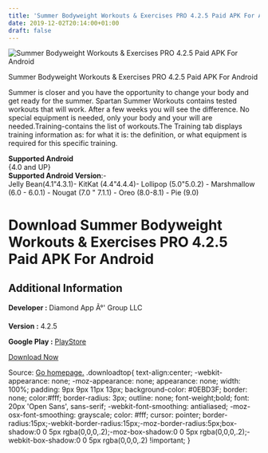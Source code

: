 ```yaml
---
title: 'Summer Bodyweight Workouts & Exercises PRO 4.2.5 Paid APK For Android'
date: 2019-12-02T20:14:00+01:00
draft: false
---
```


![Summer Bodyweight Workouts & Exercises PRO 4.2.5 Paid APK For Android](https://i2.wp.com/apkhome.net/wp-content/uploads/2019/12/Summer-Bodyweight-Workouts-Exercises-PRO-4.2.5-Paid.png "Summer Bodyweight Workouts & Exercises PRO 4.2.5 Paid APK For Android")

  

Summer Bodyweight Workouts & Exercises PRO 4.2.5 Paid APK For Android

Summer is closer and you have the opportunity to change your body and get ready for the summer. Spartan Summer Workouts contains tested workouts that will work. After a few weeks you will see the difference. No special equipment is needed, only your body and your will are needed.Training-contains the list of workouts.The Training tab displays training information as: for what it is: the definition, or what equipment is required for this specific training.

**Supported Android**  
{4.0 and UP}  
**Supported Android Version**:-  
Jelly Bean(4.1"4.3.1)- KitKat (4.4"4.4.4)- Lollipop (5.0"5.0.2) - Marshmallow (6.0 - 6.0.1) - Nougat (7.0 " 7.1.1) - Oreo (8.0-8.1) - Pie (9.0)

Download Summer Bodyweight Workouts & Exercises PRO 4.2.5 Paid APK For Android
==============================================================================

Additional Information
----------------------

**Developer :** Diamond App Ã°' Group LLC

**Version :** 4.2.5

**Google Play :** [PlayStore](https://play.google.com/store/apps/details?id=com.astinc.shortsummerworkouts.pro&hl=en)

  

[Download Now](https://store4app.co/post/summer-bodyweight-workouts-amp-exercises-pro-4-2-5-paid-apk-for-android_1575308904)

  
Source: [Go homepage.](https://store4app.co/post/summer-bodyweight-workouts-amp-exercises-pro-4-2-5-paid-apk-for-android_1575308904) .downloadtop{ text-align:center; -webkit-appearance: none; -moz-appearance: none; appearance: none; width: 100%; padding: 9px 9px 11px 13px; background-color: #0EBD3F; border: none; color:#fff; border-radius: 3px; outline: none; font-weight;bold; font: 20px 'Open Sans', sans-serif; -webkit-font-smoothing: antialiased; -moz-osx-font-smoothing: grayscale; color: #fff; cursor: pointer; border-radius:15px;-webkit-border-radius:15px;-moz-border-radius:5px;box-shadow:0 0 5px rgba(0,0,0,.2);-moz-box-shadow:0 0 5px rgba(0,0,0,.2);-webkit-box-shadow:0 0 5px rgba(0,0,0,.2) !important; }